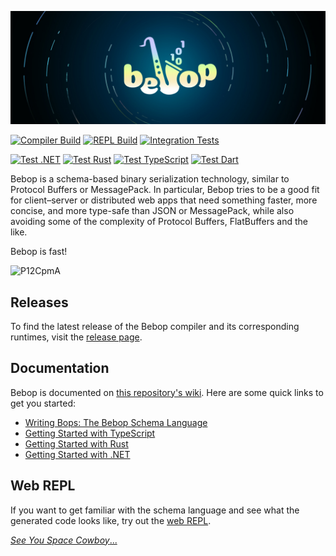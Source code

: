 ![Bebop logo; The word Bebop, but the second B is replaced with a saxophone with ones and zeros coming out of it.](./assets/header.jpg)

[![Compiler Build](https://img.shields.io/github/workflow/status/RainwayApp/bebop/build-bebopc?label=Compiler%20Build)](https://github.com/RainwayApp/bebop/actions/workflows/build-bebopc.yml)
[![REPL Build](https://img.shields.io/github/workflow/status/RainwayApp/bebop/Bebop%20WebAssembly%20REPL?label=REPL%20Build)](https://github.com/RainwayApp/bebop/actions/workflows/build-repl.yml)
[![Integration Tests](https://img.shields.io/github/workflow/status/RainwayApp/bebop/Integration%20Tests?label=Integration%20Tests)](https://github.com/RainwayApp/bebop/actions/workflows/integration-tests.yml)

[![Test .NET](https://img.shields.io/github/workflow/status/RainwayApp/bebop/Bebop%20.NET%20Runtime?label=Test%20.NET)](https://github.com/RainwayApp/bebop/actions/workflows/build-runtime-cs.yml)
[![Test Rust](https://img.shields.io/github/workflow/status/RainwayApp/bebop/Test%20Rust?label=Test%20Rust)](https://github.com/RainwayApp/bebop/actions/workflows/test-rust.yml)
[![Test TypeScript](https://img.shields.io/github/workflow/status/RainwayApp/bebop/Test%20TypeScript?label=Test%20TypeScript)](https://github.com/RainwayApp/bebop/actions/workflows/test-typescript.yml)
[![Test Dart](https://img.shields.io/github/workflow/status/RainwayApp/bebop/Test%20Dart?label=Test%20Dart)](https://github.com/RainwayApp/bebop/actions/workflows/test-dart.yml)

Bebop is a schema-based binary serialization technology, similar to Protocol Buffers or MessagePack. In particular, Bebop tries to be a good fit for client–server or distributed web apps that need something faster, more concise, and more type-safe than JSON or MessagePack, while also avoiding some of the complexity of Protocol Buffers, FlatBuffers and the like.

Bebop is fast!

![P12CpmA](https://user-images.githubusercontent.com/1297077/235745675-fc8a18e2-361f-4b7b-b9c9-47155e511b0a.png)


## Releases

To find the latest release of the Bebop compiler and its corresponding runtimes, visit the [release page](https://github.com/RainwayApp/bebop/releases).

## Documentation

Bebop is documented on [this repository's wiki](https://github.com/RainwayApp/bebop/wiki). Here are some quick links to get you started:

- [Writing Bops: The Bebop Schema Language](https://github.com/RainwayApp/bebop/wiki/Writing-Bops:-The-Bebop-Schema-Language)
- [Getting Started with TypeScript](https://github.com/RainwayApp/bebop/wiki/Getting-Started-with-TypeScript)
- [Getting Started with Rust](https://github.com/RainwayApp/bebop/wiki/Getting-Started-with-Rust)
- [Getting Started with .NET](https://github.com/RainwayApp/bebop/wiki/Getting-Started-with-.NET)

## Web REPL

If you want to get familiar with the schema language and see what the generated code looks like, try out the [web REPL](https://bebop.sh/repl/).

[_See You Space Cowboy_...](https://www.youtube.com/watch?v=u1UZHXB_r6g)

